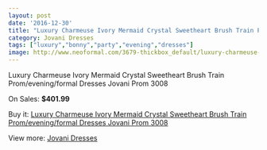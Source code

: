 ```yaml
---
layout: post
date: '2016-12-30'
title: "Luxury Charmeuse Ivory Mermaid Crystal Sweetheart Brush Train Prom/evening/formal Dresses Jovani Prom 3008"
category: Jovani Dresses
tags: ["luxury","bonny","party","evening","dresses"]
image: http://www.neoformal.com/3679-thickbox_default/luxury-charmeuse-ivory-mermaid-crystal-sweetheart-brush-train-prom-evening-formal-dresses-jovani-prom-3008.jpg
---
```

Luxury Charmeuse Ivory Mermaid Crystal Sweetheart Brush Train Prom/evening/formal Dresses Jovani Prom 3008

On Sales: **$401.99**
<a href="https://www.neoformal.com/en/jovani-dresses/1368-luxury-charmeuse-ivory-mermaid-crystal-sweetheart-brush-train-prom-evening-formal-dresses-jovani-prom-3008.html"><amp-img layout="responsive" width="600" height="600" src="//www.neoformal.com/3679-thickbox_default/luxury-charmeuse-ivory-mermaid-crystal-sweetheart-brush-train-prom-evening-formal-dresses-jovani-prom-3008.jpg" alt="Luxury Charmeuse Ivory Mermaid Crystal Sweetheart Brush Train Prom/evening/formal Dresses Jovani Prom 3008 0" /></a>
<a href="https://www.neoformal.com/en/jovani-dresses/1368-luxury-charmeuse-ivory-mermaid-crystal-sweetheart-brush-train-prom-evening-formal-dresses-jovani-prom-3008.html"><amp-img layout="responsive" width="600" height="600" src="//www.neoformal.com/3680-thickbox_default/luxury-charmeuse-ivory-mermaid-crystal-sweetheart-brush-train-prom-evening-formal-dresses-jovani-prom-3008.jpg" alt="Luxury Charmeuse Ivory Mermaid Crystal Sweetheart Brush Train Prom/evening/formal Dresses Jovani Prom 3008 1" /></a>
<a href="https://www.neoformal.com/en/jovani-dresses/1368-luxury-charmeuse-ivory-mermaid-crystal-sweetheart-brush-train-prom-evening-formal-dresses-jovani-prom-3008.html"><amp-img layout="responsive" width="600" height="600" src="//www.neoformal.com/3681-thickbox_default/luxury-charmeuse-ivory-mermaid-crystal-sweetheart-brush-train-prom-evening-formal-dresses-jovani-prom-3008.jpg" alt="Luxury Charmeuse Ivory Mermaid Crystal Sweetheart Brush Train Prom/evening/formal Dresses Jovani Prom 3008 2" /></a>
<a href="https://www.neoformal.com/en/jovani-dresses/1368-luxury-charmeuse-ivory-mermaid-crystal-sweetheart-brush-train-prom-evening-formal-dresses-jovani-prom-3008.html"><amp-img layout="responsive" width="600" height="600" src="//www.neoformal.com/3682-thickbox_default/luxury-charmeuse-ivory-mermaid-crystal-sweetheart-brush-train-prom-evening-formal-dresses-jovani-prom-3008.jpg" alt="Luxury Charmeuse Ivory Mermaid Crystal Sweetheart Brush Train Prom/evening/formal Dresses Jovani Prom 3008 3" /></a>
<a href="https://www.neoformal.com/en/jovani-dresses/1368-luxury-charmeuse-ivory-mermaid-crystal-sweetheart-brush-train-prom-evening-formal-dresses-jovani-prom-3008.html"><amp-img layout="responsive" width="600" height="600" src="//www.neoformal.com/3683-thickbox_default/luxury-charmeuse-ivory-mermaid-crystal-sweetheart-brush-train-prom-evening-formal-dresses-jovani-prom-3008.jpg" alt="Luxury Charmeuse Ivory Mermaid Crystal Sweetheart Brush Train Prom/evening/formal Dresses Jovani Prom 3008 4" /></a>

Buy it: [Luxury Charmeuse Ivory Mermaid Crystal Sweetheart Brush Train Prom/evening/formal Dresses Jovani Prom 3008](https://www.neoformal.com/en/jovani-dresses/1368-luxury-charmeuse-ivory-mermaid-crystal-sweetheart-brush-train-prom-evening-formal-dresses-jovani-prom-3008.html "Luxury Charmeuse Ivory Mermaid Crystal Sweetheart Brush Train Prom/evening/formal Dresses Jovani Prom 3008")

View more: [Jovani Dresses](https://www.neoformal.com/en/15-jovani-dresses "Jovani Dresses")